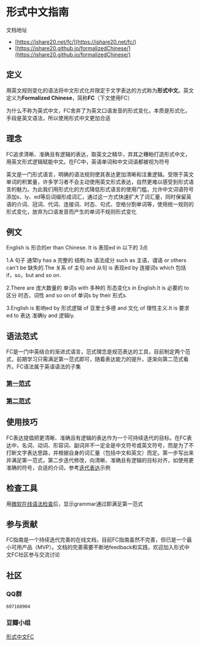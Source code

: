 # 形式中文指南
文档地址
- [https://ishare20.net/fc/](https://ishare20.net/fc/)
- [https://ishare20.github.io/formalizedChinese/](https://ishare20.github.io/formalizedChinese/)

## 定义
用英文规则变化的语法将中文形式化并限定于文字表达的方式称为**形式中文**。英文定义为**Formalized Chinese**，简称**FC**（下文使用FC）

为什么不称为英式中文，FC舍弃了为英文口语发音的形式变化，本质是形式化，手段是英文语法，所以使用形式中文更加合适

## 理念
 
FC追求清晰、准确且有逻辑的表达，取英文之精华，弃其之糟粕打造形式中文，用英文形式逻辑赋能中文。在FC中，英语单词和中文词语都被视为符号

英文是一门形式语言，明确的语法规则使其表达更加清晰和注重逻辑。受限于英文单词的积累量，许多学习者不会主动使用英文形式表达，自然更难以感受到形式语言的魅力。为此我们用形式化的方式降低形式语言的使用门槛，允许中文词语符号添加s、ly、ed等后词缀形成词汇，通过这一方式快速扩大了词汇量，同时保留英语的介词、冠词、代词、连接词、时态、句式、空格分割单词等，使用统一规则的形式变化，放弃为口语发音而产生的单词不规则形式变化

## 例文

English is 形合的er than Chinese. It is 表现ed in 以下的 3点

1.A 句子 通常ly has a 完整的 结构.Its 语法成分 such as 主语，谓语 or others can't be 缺失的.The 关系 of 主句 and 从句 is 表现ed by 连接词s which 包括 if，so，but and so on.

2.There are 庞大数量的 单词s with 多种的 形态变化s in English.It is 必要的 to 区分 时态，词性 and so on of 单词s by their 形式s.

3.English is 影响ed by 形式逻辑 of 亚里士多德 and 文化 of 理性主义.It is 要求ed to 表达 准确ly and 逻辑ly.


## 语法范式
FC是一门中英结合的渐进式语言，范式理念是规范表达的工具，目前制定两个范式，前期学习只需满足第一范式即可，随着表达能力的提升，逐渐向第二范式看齐。FC语法属于英语语法的子集
### [第一范式](https://ishare20.github.io/formalizedChinese/docs/1nf)
### [第二范式](https://ishare20.github.io/formalizedChinese/docs/2nf)

## 使用技巧
FC表达提倡把更清晰、准确且有逻辑的表达作为一个可持续迭代的目标。在FC表达中，名词、动词、形容词、副词并不一定全是中文符号或英文符号，而是为了不打断文字表达思路，并根据自身的词汇量（包括中文和英文）而定。第一步写出来并满足第一范式，第二步迭代修改，向清晰、准确且有逻辑的目标对齐，如使用更准确的符号，合适的介词，参考[迭代表达](https://ishare20.github.io/formalizedChinese/docs/iteration)示例

## 检查工具
用[微软在线语法检查](https://www.microsoft.com/zh-cn/microsoft-365/microsoft-editor/grammar-checker)后，显示grammar通过即满足第一范式


## 参与贡献
FC指南是一个持续迭代完善的在线文档，目前FC指南虽然不完善，但已是一个最小可用产品（MVP）。文档的完善需要不断地feedback和实践，欢迎加入形式中文FC社区参与交流讨论

## 社区

### QQ群
```
607168904
```
### 豆瓣小组
[形式中文FC](https://www.douban.com/group/737565/)
